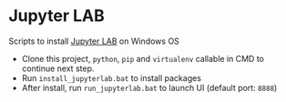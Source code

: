 # Jupyter LAB

Scripts to install [Jupyter LAB](https://jupyter.org/install) on Windows OS

* Clone this project, `python`, `pip` and `virtualenv` callable in CMD to continue next step.
* Run `install_jupyterlab.bat` to install packages
* After install, run `run_jupyterlab.bat` to launch UI (default port: `8888`)
